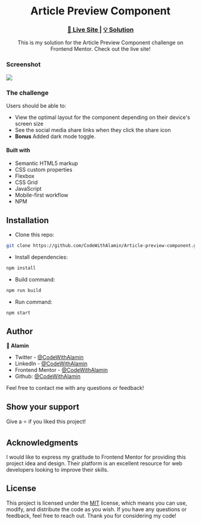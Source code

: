 <h1 align="center">Article Preview Component</h1>

<div align="center">
  <h3>
    <a href="https://article-preview-component-alamin.netlify.app/" target="_blank">
      🚀 Live Site
    </a>
    |
    <a href="https://www.frontendmentor.io/solutions/responsive-article-preview-component-w-sass-and-dark-mode-lX-En3QJV6" target="_blank">
      💡 Solution
    </a>
  </h5>
</div>

<div align="center">
  <p>
    This is my solution for the Article Preview Component challenge on Frontend Mentor. Check out the live site!</p>
</div>

### Screenshot

<a align="center" href="https://article-preview-component-alamin.netlify.app/" target="_blank">

<img src="screenshots/Compared - Article preview component Frontend Mentor - Alamin.png"/>
</a>

### The challenge

Users should be able to:

- View the optimal layout for the component depending on their device's screen size
- See the social media share links when they click the share icon
- **Bonus** Added dark mode toggle.

#### Built with

- Semantic HTML5 markup
- CSS custom properties
- Flexbox
- CSS Grid
- JavaScript
- Mobile-first workflow
- NPM

## Installation

- Clone this repo:

```sh
git clone https://github.com/CodeWithAlamin/Article-preview-component.git
```

- Install dependencies:

```sh
npm install
```

- Build command:

```sh
npm run build
```

- Run command:

```sh
npm start
```

## Author

<b>👤 Alamin</b>

- Twitter - [@CodeWithAlamin](https://www.twitter.com/CodeWithAlamin)
- LinkedIn - [@CodeWithAlamin](https://www.linkedin.com/in/CodeWithAlamin)
- Frontend Mentor - [@CodeWithAlamin](https://www.frontendmentor.io/profile/CodeWithAlamin)
- Github: [@CodeWithAlamin](https://github.com/CodeWithAlamin)

Feel free to contact me with any questions or feedback!

## Show your support

Give a ⭐️ if you liked this project!

## Acknowledgments

I would like to express my gratitude to Frontend Mentor for providing this project idea and design. Their platform is an excellent resource for web developers looking to improve their skills.

## License

This project is licensed under the [MIT](https://github.com/CodeWithAlamin/Article-preview-component/blob/main/LICENSE.md) license, which means you can use, modify, and distribute the code as you wish. If you have any questions or feedback, feel free to reach out. Thank you for considering my code!
